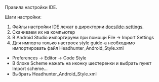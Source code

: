 Правила настройки IDE. 

Шаги настройки:
1. Файлы настройки IDE лежат в директории [docs/ide-settings](docs/ide-settings/).
2. Скачиваем их на компьютер
3. В Android Studio импортируем при помощи File -> Import Settings
4. Для импорта только настроек style guide-a необходимо импортировать файл Headhunter_Android_Style.xml
* Preferences -> Editor -> Code Style
* В блоке Scheme нажать на иконку шестеренки и выбрать пункт Import scheme...
* Выбрать Headhunter_Android_Style.xml
